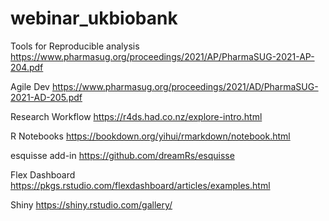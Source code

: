 # webinar_ukbiobank

Tools for Reproducible analysis
https://www.pharmasug.org/proceedings/2021/AP/PharmaSUG-2021-AP-204.pdf

Agile Dev
https://www.pharmasug.org/proceedings/2021/AD/PharmaSUG-2021-AD-205.pdf

Research Workflow
https://r4ds.had.co.nz/explore-intro.html

R Notebooks
https://bookdown.org/yihui/rmarkdown/notebook.html

esquisse add-in
https://github.com/dreamRs/esquisse

Flex Dashboard
https://pkgs.rstudio.com/flexdashboard/articles/examples.html

Shiny
https://shiny.rstudio.com/gallery/

